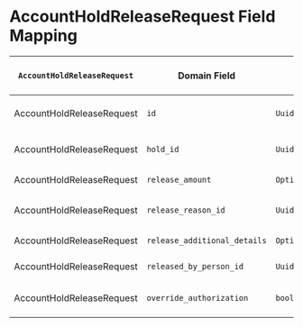 # AccountHoldReleaseRequest Field Mapping

| `AccountHoldReleaseRequest` | Domain Field | Domain Type | DB Field | DB Type | DB column | column type | Description | Change to Perform |
|---|---|---|---|---|---|---|---|---|
| AccountHoldReleaseRequest | `id` | `Uuid` | `id` | `Uuid` | `id` | `UUID` | Unique identifier for the release request | none |
| AccountHoldReleaseRequest | `hold_id` | `Uuid` | `hold_id` | `Uuid` | `hold_id` | `UUID` | Foreign key to `account_holds` table | none |
| AccountHoldReleaseRequest | `release_amount` | `Option<Decimal>` | `release_amount` | `Option<Decimal>` | `release_amount` | `DECIMAL` | The amount to release | none |
| AccountHoldReleaseRequest | `release_reason_id` | `Uuid` | `release_reason_id` | `Uuid` | `release_reason_id` | `UUID` | Foreign key to `reason_and_purpose` table | none |
| AccountHoldReleaseRequest | `release_additional_details` | `Option<HeaplessString<200>>` | `release_additional_details` | `Option<HeaplessString<200>>` | `release_additional_details` | `VARCHAR(200)` | Additional context for the release | none |
| AccountHoldReleaseRequest | `released_by_person_id` | `Uuid` | `released_by_person_id` | `Uuid` | `released_by_person_id` | `UUID` | Foreign key to `persons` table | none |
| AccountHoldReleaseRequest | `override_authorization` | `bool` | `override_authorization` | `bool` | `override_authorization` | `BOOLEAN` | Whether override authorization was used | none |